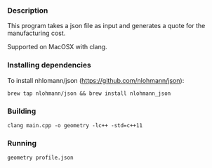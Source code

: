 ### Description

This program takes a json file as input and generates a quote for the
manufacturing cost.

Supported on MacOSX with clang.

### Installing dependencies

To install nhlomann/json (https://github.com/nlohmann/json):

`brew tap nlohmann/json && brew install nlohmann_json`

### Building

`clang main.cpp -o geometry -lc++ -std=c++11`

### Running

`geometry profile.json`
